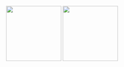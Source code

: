 <p aligh="left">
  <img height="150px" src="https://github-readme-stats-coral-phi-94.vercel.app/api?username=Ryota-Kawamura&custom_title=Github%20Stats&show_icons=true&rank_icon=percentile&theme=midnight-purple" />
  <img height="150px" src="https://github-readme-stats-coral-phi-94.vercel.app/api/top-langs/?username=Ryota-Kawamura&layout=compact&theme=midnight-purple" />
</p>
